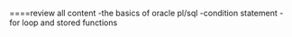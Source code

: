 ====review all content 
-the basics of oracle pl/sql
-condition statement
-for loop and stored functions 
